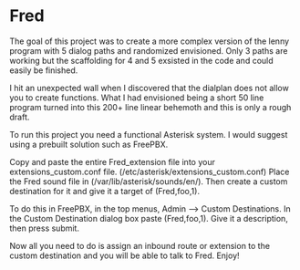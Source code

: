 # Fred
The goal of this project was to create a more complex version of the lenny program with 5 dialog paths and randomized envisioned.
 Only 3 paths are working but the scaffolding for 4 and 5 exsisted in the code and could easily be finished.

I hit an unexpected wall when I discovered that the dialplan does not allow you to create functions.
What I had envisioned being a short 50 line program turned into this 200+ line linear behemoth and this is only a rough draft.

To run this project you need a functional Asterisk system. I would suggest using a prebuilt solution such as FreePBX.

Copy and paste the entire Fred_extension file into your extensions_custom.conf file. (/etc/asterisk/extensions_custom.conf)
Place the Fred sound file in (/var/lib/asterisk/sounds/en/).
Then create a custom destination for it and give it a target of (Fred,foo,1).

To do this in FreePBX, in the top menus,
Admin –> Custom Destinations.
In the Custom Destination dialog box paste (Fred,foo,1).
Give it a description, then press submit.

Now all you need to do is assign an inbound route or extension to the custom destination and you will be able to talk to Fred.
Enjoy!

